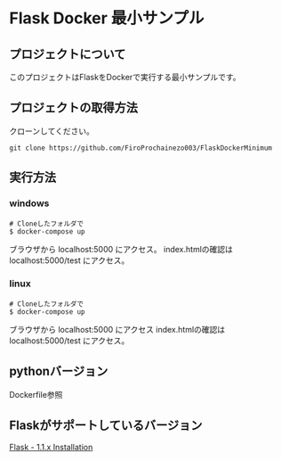 # Flask Docker 最小サンプル

## プロジェクトについて

このプロジェクトはFlaskをDockerで実行する最小サンプルです。

## プロジェクトの取得方法

クローンしてください。
```
git clone https://github.com/FiroProchainezo003/FlaskDockerMinimum
```

## 実行方法

### windows

```
# Cloneしたフォルダで
$ docker-compose up
```

ブラウザから localhost:5000 にアクセス。
index.htmlの確認は localhost:5000/test にアクセス。

### linux

```
# Cloneしたフォルダで
$ docker-compose up
```

ブラウザから localhost:5000 にアクセス
index.htmlの確認は localhost:5000/test にアクセス。

## pythonバージョン

Dockerfile参照

## Flaskがサポートしているバージョン

[Flask - 1.1.x Installation](https://flask.palletsprojects.com/en/1.1.x/installation/)





